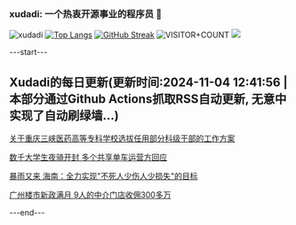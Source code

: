 ### xudadi: 一个热衷开源事业的程序员 👋

![xudadi](https://github-readme-stats-git-masterorgs-github-readme-stats-team.vercel.app/api?username=xudadi)
[![Top Langs](https://github-readme-stats.vercel.app/api/top-langs/?username=xudadi)](https://github.com/anuraghazra/github-readme-stats)
[![GitHub Streak](https://streak-stats.demolab.com?user=xudadi&locale=zh_Hans)](https://git.io/streak-stats)
![VISITOR+COUNT](https://komarev.com/ghpvc/?username=xudadi&label=VISITOR+COUNT)
![](https://raw.githubusercontent.com/xudadi/xudadi/main/assets/github-contribution-grid-snake.svg)


---start---

## Xudadi的每日更新(更新时间:2024-11-04 12:41:56 | 本部分通过Github Actions抓取RSS自动更新, 无意中实现了自动刷绿墙...)

[关于重庆三峡医药高等专科学校选拔任用部分科级干部的工作方案](https://www.gongkaoleida.com/article/2179815)

[数千大学生夜骑开封 多个共享单车运营方回应](https://m.163.com/news/article/JG4ONP3U0001899O.html)

[暴雨又来 海南：全力实现"不死人少伤人少损失"的目标](https://m.163.com/news/article/JG3VAG820512B07B.html)

[广州楼市新政满月 9人的中介门店收佣300多万](https://m.163.com/news/article/JG3GJT4405129QAF.html)

---end---
